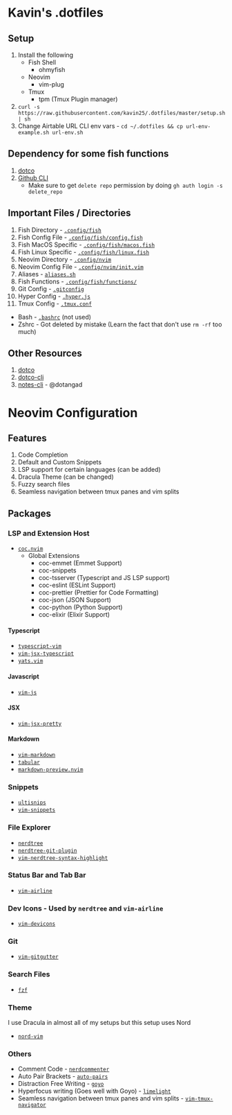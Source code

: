 # Kavin's .dotfiles

## Setup
1. Install the following
    - Fish Shell
        - ohmyfish
    - Neovim
        - vim-plug
    - Tmux
        - tpm (Tmux Plugin manager)
2. `curl -s https://raw.githubusercontent.com/kavin25/.dotfiles/master/setup.sh | sh`
3. Change Airtable URL CLI env vars - `cd ~/.dotfiles && cp url-env-example.sh url-env.sh`

## Dependency for some fish functions
1. [dotco](https://github.com/someshkar/dotco)
2. [Github CLI](https://cli.github.com/)
    - Make sure to get `delete repo` permission by doing `gh auth login -s delete_repo` 

## Important Files / Directories
1. Fish Directory - [`.config/fish`](.config/fish)
2. Fish Config File - [`.config/fish/config.fish`](.config/fish/config.fish)
3. Fish MacOS Specific - [`.config/fish/macos.fish`](.config/fish/macos.fish)
4. Fish Linux Specific - [`.config/fish/linux.fish`](.config/fish/linux.fish)
5. Neovim Directory - [`.config/nvim`](.config/nvim)
6. Neovim Config File - [`.config/nvim/init.vim`](.config/nvim/init.vim)
7. Aliases - [`aliases.sh`](aliases.sh)
8. Fish Functions - [`.config/fish/functions/`](.config/fish/functions/)
9. Git Config - [`.gitconfig`](.gitconfig)
10. Hyper Config - [`.hyper.js`](.hyper.js)
11. Tmux Config - [`.tmux.conf`](.tmux.conf)

- Bash - [`.bashrc`](.bashrc) (not used)
- Zshrc - Got deleted by mistake (Learn the fact that don't use `rm -rf` too much)

## Other Resources
1. [dotco](https://github.com/kavin25/dotco)
2. [dotco-cli](https://github.com/kavin25/airtable-url-cli)
3. [notes-cli](https://github.com/kavin25/.dotfiles/blob/master/.config/fish/functions/notes.fish) - @dotangad
# Neovim Configuration

## Features
1. Code Completion
2. Default and Custom Snippets
3. LSP support for certain languages (can be added)
4. Dracula Theme (can be changed)
5. Fuzzy search files
6. Seamless navigation between tmux panes and vim splits

## Packages
### LSP and Extension Host
- [`coc.nvim`](https://github.com/neoclide/coc.nvim)
    - Global Extensions
        - coc-emmet (Emmet Support)
        - coc-snippets
        - coc-tsserver (Typescript and JS LSP support)
        - coc-eslint (ESLint Support)
        - coc-prettier (Prettier for Code Formatting)
        - coc-json (JSON Support)
        - coc-python (Python Support)
        - coc-elixir (Elixir Support)

#### Typescript
  - [`typescript-vim`](https://github.com/leafgarland/typescript-vim)
  - [`vim-jsx-typescript`](https://github.com/peitalin/vim-jsx-typescript)
  - [`yats.vim`](https://github.com/HerringtonDarkholme/yats.vim)
#### Javascript
  - [`vim-js`](https://github.com/yuezk/vim-js)
#### JSX
  - [`vim-jsx-pretty`](https://github.com/MaxMEllon/vim-jsx-pretty)
#### Markdown
  - [`vim-markdown`](https://github.com/plasticboy/vim-markdown)
  - [`tabular`](https://github.com/godlygeek/tabular)
  - [`markdown-preview.nvim`](https://github.com/iamcco/markdown-preview.nvim)

### Snippets
- [`ultisnips`](https://github.com/SirVer/ultisnips)
- [`vim-snippets`](https://github.com/honza/vim-snippets)

### File Explorer
- [`nerdtree`](https://github.com/preservim/nerdtree)
- [`nerdtree-git-plugin`](https://github.com/Xuyuanp/nerdtree-git-plugin)
- [`vim-nerdtree-syntax-highlight`](https://github.com/tiagofumo/vim-nerdtree-syntax-highlight)

### Status Bar and Tab Bar
- [`vim-airline`](https://github.com/vim-airline/vim-airline)

### Dev Icons - Used by `nerdtree` and `vim-airline`
- [`vim-devicons`](https://github.com/ryanoasis/vim-devicons)

### Git
- [`vim-gitgutter`](https://github.com/airblade/vim-gitgutter)

### Search Files
- [`fzf`](https://github.com/junegunn/fzf.vim)

### Theme
I use Dracula in almost all of my setups but this setup uses Nord
- [`nord-vim`](https://github.com/arcticicestudio/nord-vim)

### Others
- Comment Code - [`nerdcommenter`](https://github.com/preservim/nerdcommenter)
- Auto Pair Brackets - [`auto-pairs`](https://github.com/jiangmiao/auto-pairs)
- Distraction Free Writing - [`goyo`](https://github.com/junegunn/goyo.vim)
- Hyperfocus writing (Goes well with Goyo) - [`limelight`](https://github.com/junegunn/limelight.vim)
- Seamless navigation between tmux panes and vim splits - [`vim-tmux-navigator`](https://github.com/christoomey/vim-tmux-navigator)
